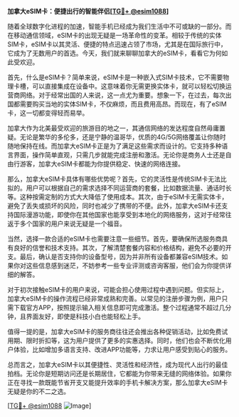 **加拿大eSIM卡：便捷出行的智能伴侣[[TG💪+ @esim1088](https://t.me/s/esim1088)]**

随着全球数字化进程的加速，智能手机已经成为我们生活中不可或缺的一部分。而在移动通信领域，eSIM卡的出现无疑是一场革命性的变革。相较于传统的实体SIM卡，eSIM卡以其灵活、便捷的特点迅速占领了市场，尤其是在国际旅行中，它成为了无数用户的首选。今天，我们就来聊聊加拿大的eSIM卡，看看它为何如此受欢迎。

首先，什么是eSIM卡？简单来说，eSIM卡是一种嵌入式SIM卡技术，它不需要物理卡槽，可以直接集成在设备中。这意味着你无需更换实体卡，就可以轻松切换运营商网络。对于经常出国的人来说，这一点尤为重要。想象一下，在过去，每次出国都需要购买当地的实体SIM卡，不仅麻烦，而且费用高昂。而现在，有了eSIM卡，这一切都变得轻而易举。

加拿大作为北美最受欢迎的旅游目的地之一，其通信网络的发达程度自然毋庸置疑。无论是繁华的多伦多，还是宁静的温哥华，优质的4G/5G网络覆盖让你随时随地保持在线。而加拿大eSIM卡正是为了满足这些需求而设计的。它支持多种语言界面，操作简单直观，只需几步就能完成注册和激活。无论你是商务人士还是自由行游客，加拿大eSIM卡都能为你提供稳定、快速的网络连接。

那么，加拿大eSIM卡具体有哪些优势呢？首先，它的灵活性是传统SIM卡无法比拟的。用户可以根据自己的需求选择不同运营商的套餐，比如数据流量、通话时长等。这种按需定制的方式大大降低了使用成本。其次，由于eSIM卡无需实体卡，避免了丢失或损坏的风险，同时也减少了携带的不便。此外，加拿大eSIM卡还支持国际漫游功能，即使你在其他国家也能享受到本地化的网络服务，这对于经常往返于多个国家的用户来说无疑是一个福音。

当然，选择一款合适的eSIM卡也需要注意一些细节。首先，要确保所选服务商具有良好的信誉和技术支持。其次，了解清楚套餐内容和价格结构，避免不必要的开支。最后，确认是否支持你的设备型号，因为并非所有设备都兼容eSIM技术。如果你对这些信息感到迷茫，不妨参考一些专业评测或咨询客服，他们会为你提供详细的解答。

对于初次接触eSIM卡的用户来说，可能会担心使用过程中遇到问题。但实际上，加拿大eSIM卡的操作流程已经非常成熟和完善。以常见的注册步骤为例，用户只需下载官方APP，按照提示输入相关信息即可完成激活。整个过程通常不超过几分钟，且界面友好，即使是科技小白也能轻松上手。

值得一提的是，加拿大eSIM卡的服务商往往还会推出各种促销活动，比如免费试用期、限时折扣等，这为用户提供了更多的实惠选择。同时，他们也会不断优化用户体验，比如增加多语言支持、改进APP功能等，力求让用户感受到贴心的服务。

总而言之，加拿大eSIM卡以其便捷性、灵活性和经济性，成为现代人出行的最佳拍档。无论你是短期访问还是长期居住，它都能为你带来无缝的网络体验。如果你正在寻找一款既能节省开支又能提升效率的手机卡解决方案，那么加拿大eSIM卡无疑是你的不二之选。

[[TG💪+ @esim1088](https://t.me/s/esim1088) ![Image](https://i.postimg.cc/4NQfJmqS/Snipaste-2025-05-13-00-14-12.png)]